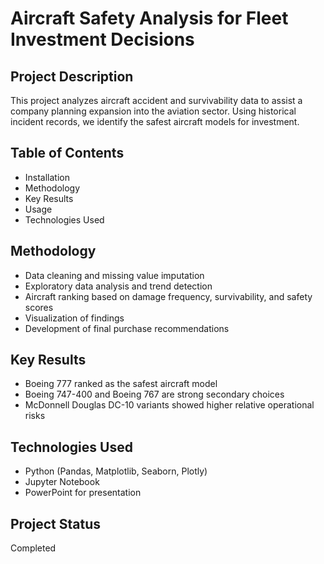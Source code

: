 
# Aircraft Safety Analysis for Fleet Investment Decisions

## Project Description
This project analyzes aircraft accident and survivability data to assist a company planning expansion into the aviation sector. Using historical incident records, we identify the safest aircraft models for investment.

## Table of Contents
- Installation
- Methodology
- Key Results
- Usage
- Technologies Used

## Methodology
- Data cleaning and missing value imputation
- Exploratory data analysis and trend detection
- Aircraft ranking based on damage frequency, survivability, and safety scores
- Visualization of findings
- Development of final purchase recommendations

## Key Results
- Boeing 777 ranked as the safest aircraft model
- Boeing 747-400 and Boeing 767 are strong secondary choices
- McDonnell Douglas DC-10 variants showed higher relative operational risks

## Technologies Used
- Python (Pandas, Matplotlib, Seaborn, Plotly)
- Jupyter Notebook
- PowerPoint for presentation

## Project Status
Completed

